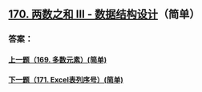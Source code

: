 ## [170. 两数之和 III - 数据结构设计](https://leetcode-cn.com/problems/two-sum-iii-data-structure-design/)（简单）





### 答案：



#### [上一题（169. 多数元素）(简单)](https://github.com/sdwwld/leetCode/blob/master/src/main/java/com/wld/java/leetcode/leetCode0169.md)

#### [下一题（171. Excel表列序号）(简单)](https://github.com/sdwwld/leetCode/blob/master/src/main/java/com/wld/java/leetcode/leetCode0171.md)
